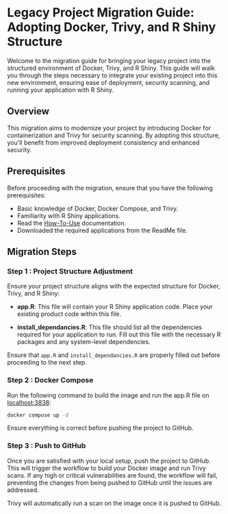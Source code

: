 # Legacy Project Migration Guide: Adopting Docker, Trivy, and R Shiny Structure

Welcome to the migration guide for bringing your legacy project into the structured environment of Docker, Trivy, and R Shiny. This guide will walk you through the steps necessary to integrate your existing project into this new environment, ensuring ease of deployment, security scanning, and running your application with R Shiny.

## Overview

This migration aims to modernize your project by introducing Docker for containerization and Trivy for security scanning. By adopting this structure, you'll benefit from improved deployment consistency and enhanced security.

## Prerequisites

Before proceeding with the migration, ensure that you have the following prerequisites:

- Basic knowledge of Docker, Docker Compose, and Trivy.
- Familiarity with R Shiny applications.
- Read the [How-To-Use](How-To-Use.md) documentation.
- Downloaded the required applications from the ReadMe file.

## Migration Steps

### Step 1 : Project Structure Adjustment

Ensure your project structure aligns with the expected structure for Docker, Trivy, and R Shiny:

- **app.R**: This file will contain your R Shiny application code. Place your existing product code within this file.

- **install_dependancies.R**: This file should list all the dependencies required for your application to run. Fill out this file with the necessary R packages and any system-level dependencies.

Ensure that `app.R` and `install_dependancies.R` are properly filled out before proceeding to the next step.

### Step 2 : Docker Compose

Run the following command to build the image and run the app.R file on [localhost:3838](http://localhost:3838):

```bash
docker compose up -d
```

Ensure everything is correct before pushing the project to GitHub.

### Step 3 : Push to GitHub
Once you are satisfied with your local setup, push the project to GitHub. This will trigger the workflow to build your Docker image and run Trivy scans. If any high or critical vulnerabilities are found, the workflow will fail, preventing the changes from being pushed to GitHub until the issues are addressed.

Trivy will automatically run a scan on the image once it is pushed to GitHub.
